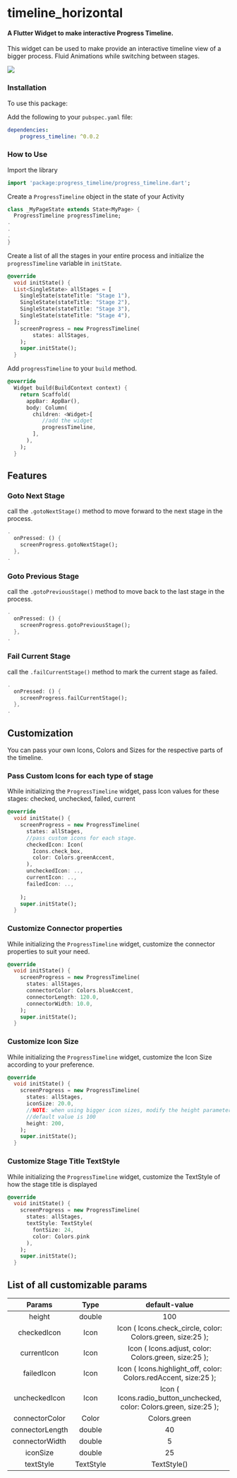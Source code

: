 # timeline_horizontal

#### A Flutter Widget to make interactive Progress Timeline.

This widget can be used to make provide an interactive timeline view of a bigger process.
Fluid Animations while switching between stages.

![](demo.gif)


### Installation

To use this package:

Add the following to your `pubspec.yaml` file:

```yaml
dependencies:
    progress_timeline: ^0.0.2
```

### How to Use

Import the library
```dart
import 'package:progress_timeline/progress_timeline.dart';
```

Create a `ProgressTimeline` object in the state of your Activity

```dart
class _MyPageState extends State<MyPage> {
  ProgressTimeline progressTimeline;
.
.
.
}
```
Create a list of all the stages in your entire process and initialize the `progressTimeline` variable in `initState`.

```dart
@override
  void initState() {
  List<SingleState> allStages = [
    SingleState(stateTitle: "Stage 1"),
    SingleState(stateTitle: "Stage 2"),
    SingleState(stateTitle: "Stage 3"),
    SingleState(stateTitle: "Stage 4"),
  ];
    screenProgress = new ProgressTimeline(
        states: allStages,
    );
    super.initState();
  }
```

Add `progressTimeline` to your `build` method.

```dart
@override
  Widget build(BuildContext context) {
    return Scaffold(
      appBar: AppBar(),
      body: Column(
        children: <Widget>[
           //add the widget
           progressTimeline,
        ],
      ),
    );
  }
```


## Features

### Goto Next Stage
call the `.gotoNextStage()` method to move forward to the next stage in the process.

```dart
.
  onPressed: () {
    screenProgress.gotoNextStage();
  },
.
``` 


### Goto Previous Stage
call the `.gotoPreviousStage()` method to move back to the last stage in the process.

```dart
.
  onPressed: () {
    screenProgress.gotoPreviousStage();
  },
.
```


### Fail Current Stage
call the `.failCurrentStage()` method to mark the current stage as failed.

```dart
.
  onPressed: () {
    screenProgress.failCurrentStage();
  },
.
```

## Customization

You can pass your own Icons, Colors and Sizes for the respective parts of the timeline.

### Pass Custom Icons for each type of stage

While initializing the `ProgressTimeline` widget, pass Icon values for these stages: checked, unchecked, failed, current

```dart
@override
  void initState() {
    screenProgress = new ProgressTimeline(
      states: allStages,
      //pass custom icons for each stage.
      checkedIcon: Icon(
        Icons.check_box,
        color: Colors.greenAccent,
      ),
      uncheckedIcon: ..,
      currentIcon: ..,
      failedIcon: ..,
      
    );
    super.initState();
  }
``` 

### Customize Connector properties

While initializing the `ProgressTimeline` widget, customize the connector properties to suit your need.

```dart
@override
  void initState() {
    screenProgress = new ProgressTimeline(
      states: allStages,
      connectorColor: Colors.blueAccent,
      connectorLength: 120.0,
      connectorWidth: 10.0,
    );
    super.initState();
  }
```

### Customize Icon Size

While initializing the `ProgressTimeline` widget, customize the Icon Size according to your preference.

```dart
@override
  void initState() {
    screenProgress = new ProgressTimeline(
      states: allStages,
      iconSize: 20.0,
      //NOTE: when using bigger icon sizes, modify the height parameter accordingly
      //default value is 100
      height: 200,
    );
    super.initState();
  }
```

### Customize Stage Title TextStyle

While initializing the `ProgressTimeline` widget, customize the TextStyle of how the stage title is displayed

```dart
@override
  void initState() {
    screenProgress = new ProgressTimeline(
      states: allStages,
      textStyle: TextStyle(
        fontSize: 24,
        color: Colors.pink
      ),
    );
    super.initState();
  }
```
## List of all customizable params


|      Params     |    Type   |                             default-value                            |
|:---------------:|:---------:|:--------------------------------------------------------------------:|
|      height     |   double  |                                  100                                 |
|   checkedIcon   |    Icon   |      Icon ( Icons.check_circle, color: Colors.green, size:25 );      |
|   currentIcon   |    Icon   |         Icon ( Icons.adjust, color: Colors.green, size:25 );         |
|    failedIcon   |    Icon   |    Icon ( Icons.highlight_off, color: Colors.redAccent, size:25 );   |
|  uncheckedIcon  |    Icon   | Icon ( Icons.radio_button_unchecked, color: Colors.green, size:25 ); |
|  connectorColor |   Color   |                             Colors.green                             |
| connectorLength |   double  |                                  40                                  |
|  connectorWidth |   double  |                                   5                                  |
|     iconSize    |   double  |                                  25                                  |
|    textStyle    | TextStyle |                              TextStyle()                             |



